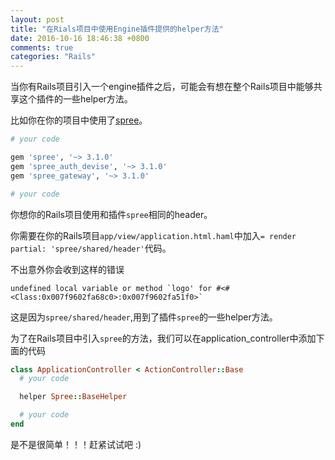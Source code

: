 ```yaml
---
layout: post
title: "在Rials项目中使用Engine插件提供的helper方法"
date: 2016-10-16 18:46:38 +0800
comments: true
categories: "Rails"
---
```

当你有Rails项目引入一个engine插件之后，可能会有想在整个Rails项目中能够共享这个插件的一些helper方法。

比如你在你的项目中使用了[spree](https://github.com/spree/spree)。
``` ruby Gemfile
# your code

gem 'spree', '~> 3.1.0'
gem 'spree_auth_devise', '~> 3.1.0'
gem 'spree_gateway', '~> 3.1.0'

# your code
```

你想你的Rails项目使用和插件`spree`相同的header。

你需要在你的Rails项目`app/view/application.html.haml`中加入`= render partial: 'spree/shared/header'`代码。

不出意外你会收到这样的错误

``` irc
undefined local variable or method `logo' for #<#<Class:0x007f9602fa68c0>:0x007f9602fa51f0>`
```

这是因为`spree/shared/header`,用到了插件`spree`的一些helper方法。

为了在Rails项目中引入`spree`的方法，我们可以在application_controller中添加下面的代码

``` ruby app/controllers/application_controller.rb
class ApplicationController < ActionController::Base
  # your code

  helper Spree::BaseHelper

  # your code
end
```

是不是很简单！！！赶紧试试吧 :)
